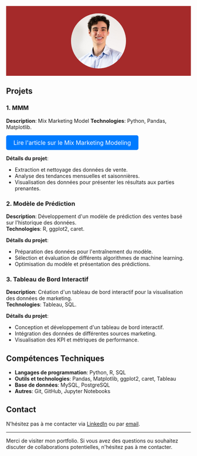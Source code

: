 <!-- Bandeau en haut de la page -->
<div style="background-color: brown; padding: 20px; text-align: center;">
    <img src="photo profile.jpg" alt="Photo de moi" style="border-radius: 50%; width: 150px; height: 150px; margin: auto; display: block;">
</div>

## Projets

### 1. MMM
**Description**: Mix Marketing Model
**Technologies**: Python, Pandas, Matplotlib.

<a href="article_mmm.html" style="display: inline-block; padding: 10px 20px; font-size: 16px; color: white; background-color: #007BFF; border-radius: 5px; text-align: center; text-decoration: none;">Lire l'article sur le Mix Marketing Modeling</a>

**Détails du projet**:
- Extraction et nettoyage des données de vente.
- Analyse des tendances mensuelles et saisonnières.
- Visualisation des données pour présenter les résultats aux parties prenantes.

### 2. Modèle de Prédiction
**Description**: Développement d'un modèle de prédiction des ventes basé sur l'historique des données.  
**Technologies**: R, ggplot2, caret.

**Détails du projet**:
- Préparation des données pour l'entraînement du modèle.
- Sélection et évaluation de différents algorithmes de machine learning.
- Optimisation du modèle et présentation des prédictions.

### 3. Tableau de Bord Interactif
**Description**: Création d'un tableau de bord interactif pour la visualisation des données de marketing.  
**Technologies**: Tableau, SQL.

**Détails du projet**:
- Conception et développement d'un tableau de bord interactif.
- Intégration des données de différentes sources marketing.
- Visualisation des KPI et métriques de performance.

## Compétences Techniques
- **Langages de programmation**: Python, R, SQL
- **Outils et technologies**: Pandas, Matplotlib, ggplot2, caret, Tableau
- **Base de données**: MySQL, PostgreSQL
- **Autres**: Git, GitHub, Jupyter Notebooks

## Contact

N'hésitez pas à me contacter via [LinkedIn](https://www.linkedin.com/) ou par [email](mailto:your-email@example.com).

---

Merci de visiter mon portfolio. Si vous avez des questions ou souhaitez discuter de collaborations potentielles, n'hésitez pas à me contacter.

